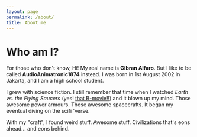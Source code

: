 ```yaml
---
layout: page
permalink: /about/
title: About me
---
```


# Who am I?

For those who don't know, Hi! My real name is **Gibran Alfaro**. But I like to be called **AudioAnimatronic1874** instead. I was born in 1st August 2002 in Jakarta, and I am a high school student.

I grew with science fiction. I still remember that time when I watched *Earth vs. the Flying Saucers* (yes! [that B-movie!!](https://www.imdb.com/title/tt0049169/)) and it blown up my mind. Those awesome power armours. Those awesome spacecrafts. It began my eventual diving on the scifi 'verse.

<p class="lead">With my "craft", I found weird stuff. Awesome stuff. Civilizations that's eons ahead... and eons behind.</p>